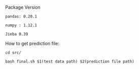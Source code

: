 Package Version

	pandas: 0.20.1

	numpy : 1.12.1 

	Jieba 0.39

How to get prediction file:

	cd src/

	bash final.sh $1(test data path) $2(prediction file path)

